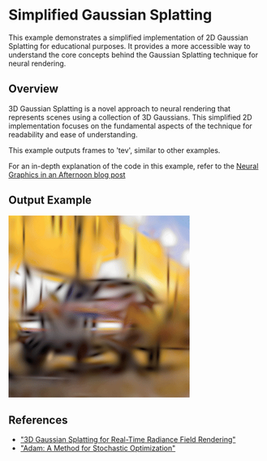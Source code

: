 # Simplified Gaussian Splatting

This example demonstrates a simplified implementation of 2D Gaussian Splatting for educational purposes. It provides a more accessible way to understand the core concepts behind the Gaussian Splatting technique for neural rendering.

## Overview

3D Gaussian Splatting is a novel approach to neural rendering that represents scenes using a collection of 3D Gaussians. This simplified 2D implementation focuses on the fundamental aspects of the technique for readability and ease of understanding.

This example outputs frames to 'tev', similar to other examples.

For an in-depth explanation of the code in this example, refer to the [Neural Graphics in an Afternoon blog post](https://shader-slang.org/blog/2025/04/04/neural-gfx-in-an-afternoon/)

## Output Example
![Output visualization](simple-splat-ex.png)

## References

- ["3D Gaussian Splatting for Real-Time Radiance Field Rendering"](https://repo-sam.inria.fr/fungraph/3d-gaussian-splatting/) 
- ["Adam: A Method for Stochastic Optimization"](https://arxiv.org/abs/1412.6980)
